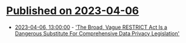 # [Published on 2023-04-06](index.md)

* [2023-04-06, 13:00:00](https://yro.slashdot.org/story/23/04/06/0521210/the-broad-vague-restrict-act-is-a-dangerous-substitute-for-comprehensive-data-privacy-legislation?utm_source=rss1.0mainlinkanon&utm_medium=feed) - ['The Broad, Vague RESTRICT Act Is a Dangerous Substitute For Comprehensive Data Privacy Legislation'](https://yro.slashdot.org/story/23/04/06/0521210/the-broad-vague-restrict-act-is-a-dangerous-substitute-for-comprehensive-data-privacy-legislation?utm_source=rss1.0mainlinkanon&utm_medium=feed)
